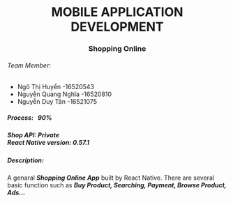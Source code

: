 <h1 align="center">MOBILE APPLICATION DEVELOPMENT</h1>
<h3 align="center">Shopping Online</h3>

<h6>Team Member:</h6>

   + Ngô Thị Huyền -16520543
   + Nguyễn Quang Nghĩa -16520810
   + Nguyễn Duy Tân -16521075

<h5>Process: &nbsp 90%</h5> 
<h5>Shop API: Private </br> React Native version: 0.57.1</h5>
<h5>Description:</h5>

<span> A genaral _**Shopping Online App**_ built by React Native. There are several basic function such as _**Buy Product, Searching, Payment, 
Browse Product, Ads...**_ </span>


